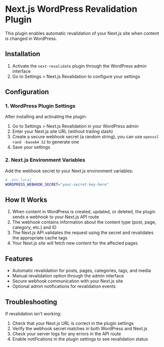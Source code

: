 # Next.js WordPress Revalidation Plugin

This plugin enables automatic revalidation of your Next.js site when content is changed in WordPress.

## Installation

1. Activate the `next-revalidate` plugin through the WordPress admin interface
2. Go to Settings > Next.js Revalidation to configure your settings

## Configuration

### 1. WordPress Plugin Settings

After installing and activating the plugin:

1. Go to Settings > Next.js Revalidation in your WordPress admin
2. Enter your Next.js site URL (without trailing slash)
3. Create a secure webhook secret (a random string), you can use `openssl rand -base64 32` to generate one
4. Save your settings

### 2. Next.js Environment Variables

Add the webhook secret to your Next.js environment variables:

```bash
# .env.local
WORDPRESS_WEBHOOK_SECRET="your-secret-key-here"
```

## How It Works

1. When content in WordPress is created, updated, or deleted, the plugin sends a webhook to your Next.js API route
2. The webhook contains information about the content type (post, page, category, etc.) and ID
3. The Next.js API validates the request using the secret and revalidates the appropriate cache tags
4. Your Next.js site will fetch new content for the affected pages

## Features

- Automatic revalidation for posts, pages, categories, tags, and media
- Manual revalidation option through the admin interface
- Secure webhook communication with your Next.js site
- Optional admin notifications for revalidation events

## Troubleshooting

If revalidation isn't working:

1. Check that your Next.js URL is correct in the plugin settings
2. Verify the webhook secret matches in both WordPress and Next.js
3. Check your server logs for any errors in the API route
4. Enable notifications in the plugin settings to see revalidation status
